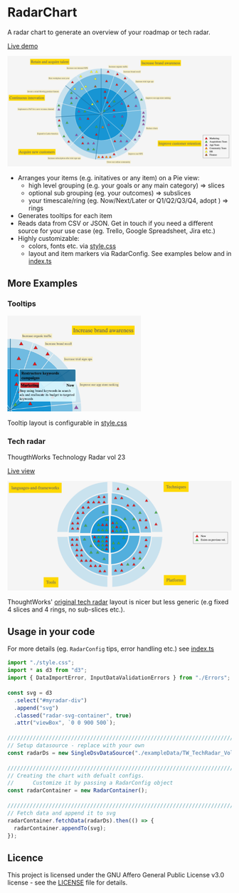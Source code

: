 # RadarChart

A radar chart to generate an overview of your roadmap or tech radar.

[Live demo](https://radarchart.netlify.app/?ex=2)

![Now/Next/Later example](docs/exampleImages/NowNextLater1.png)

- Arranges your items (e.g. initatives or any item) on a Pie view:
  - high level grouping (e.g. your goals or any main category) => slices
  - optional sub grouping (eg. your outcomes) => subslices
  - your timescale/ring (eg. Now/Next/Later or Q1/Q2/Q3/Q4, adopt ) => rings
- Generates tooltips for each item
- Reads data from CSV or JSON. Get in touch if you need a different source for your use case (eg. Trello, Google Spreadsheet, Jira etc.)
- Highly customizable:
  - colors, fonts etc. via [style.css](src/stlye.css)
  - layout and item markers via RadarConfig. See examples below and in [index.ts](src/index.ts)

## More Examples

### Tooltips

<img src="docs/exampleImages/toolTipExample.png" alt="Tooltip example" width="300"/>

Tooltip layout is configurable in [style.css](src/stlye.css)

### Tech radar

ThougthWorks Technology Radar vol 23

[Live view](https://radarchart.netlify.app/?ex=4)

![Thougtworks Technology Radar vol 23](docs/exampleImages/TW_TechRadar_Vol23.png)

ThoughtWorks' [original tech radar](https://www.thoughtworks.com/radar) layout is nicer but less generic (e.g fixed 4 slices and 4 rings, no sub-slices etc.).

## Usage in your code

For more details (eg. `RadarConfig` tips, error handling etc.) see [index.ts](src/index.ts)

```ts
import "./style.css";
import * as d3 from "d3";
import { DataImportError, InputDataValidationErrors } from "./Errors";

const svg = d3
  .select("#myradar-div")
  .append("svg")
  .classed("radar-svg-container", true)
  .attr("viewBox", `0 0 900 500`);

//////////////////////////////////////////////////////////////////////////
// Setup datasource - replace with your own
const radarDs = new SingleDsvDataSource("./exampleData/TW_TechRadar_Vol23.csv");

//////////////////////////////////////////////////////////////////////////
// Creating the chart with defualt configs.
//      Customize it by passing a RadarConfig object
const radarContainer = new RadarContainer();

//////////////////////////////////////////////////////////////////////////
// Fetch data and append it to svg
radarContainer.fetchData(radarDs).then(() => {
  radarContainer.appendTo(svg);
});
```

## Licence

This project is licensed under the GNU Affero General Public License v3.0 license - see the [LICENSE](LICENSE) file for details.
